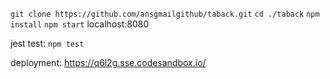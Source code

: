 `git clone https://github.com/ansgmailgithub/taback.git`
`cd ./taback`
`npm install`
`npm start`
localhost:8080

jest test: `npm test`

deployment: https://q6l2g.sse.codesandbox.io/